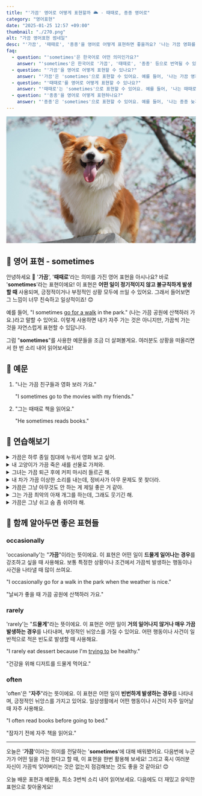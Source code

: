 ```yaml
---
title: "'가끔' 영어로 어떻게 표현할까 🌥️ - 때때로, 종종 영어로"
category: "영어표현"
date: "2025-01-25 12:57 +09:00"
thumbnail: "./270.png"
alt: "가끔 영어표현 썸네일"
desc: "'가끔', '때때로', '종종'을 영어로 어떻게 표현하면 좋을까요? '나는 가끔 영화를 봐'는 'I watch movies sometimes'로 말할 수 있어요. '나는 때때로 친구들과 여행을 가'는 'I travel with my friends sometimes'로 표현할 수 있어요. '나는 종종 늦게 자'는 'I go to bed late sometimes'로 영어로 표현하는 법을 배워봅시다. 다양한 예문을 통해서 연습하고 본인의 표현으로 만들어 보세요."
faq:
  - question: "'sometimes'은 한국어로 어떤 의미인가요?"
    answer: "'sometimes'은 한국어로 '가끔', '때때로', '종종' 등으로 번역될 수 있습니다. 어떤 일이 특정한 빈도로 발생할 때 사용해요."
  - question: "'가끔'을 영어로 어떻게 표현할 수 있나요?"
    answer: "'가끔'은 'sometimes'으로 표현할 수 있어요. 예를 들어, '나는 가끔 영화를 봐'는 'I watch movies sometimes'로 말할 수 있어요."
  - question: "'때때로'를 영어로 어떻게 표현할 수 있나요?"
    answer: "'때때로'는 'sometimes'으로 표현할 수 있어요. 예를 들어, '나는 때때로 친구들과 여행을 가'는 'I travel with my friends sometimes'로 말할 수 있어요."
  - question: "'종종'을 영어로 어떻게 표현하나요?"
    answer: "'종종'은 'sometimes'으로 표현할 수 있어요. 예를 들어, '나는 종종 늦게 자'는 'I go to bed late sometimes'로 표현할 수 있어요."
---
```


![웃고있는 웰시코기](./270-1.jpg)

## 🌟 영어 표현 - sometimes

안녕하세요 👋 '**가끔**', '**때때로**'라는 의미를 가진 영어 표현을 아시나요? 바로 '**sometimes**'라는 표현이에요! 이 표현은 **어떤 일이 정기적이지 않고 불규칙하게 발생할 때** 사용되며, 긍정적이거나 부정적인 상황 모두에 쓰일 수 있어요. 그래서 들어보면 그 느낌이 너무 친숙하고 일상적이죠! 😊

<ins class="adsbygoogle"
     style="display:block"
     data-ad-client="ca-pub-1465612013356152"
     data-ad-slot="2106896038"
     data-ad-format="auto"
     data-full-width-responsive="true"></ins>

<script>
     (adsbygoogle = window.adsbygoogle || []).push({});
</script>

예를 들어, "I sometimes [go for a walk](/blog/in-english/033.for-a-walk-on-a-walk/) in the park." (나는 가끔 공원에 산책하러 가요.)라고 말할 수 있어요. 이렇게 사용하면 내가 자주 가는 것은 아니지만, 가끔씩 가는 것을 자연스럽게 표현할 수 있답니다.

그럼 "**sometimes**"를 사용한 예문들을 조금 더 살펴볼게요. 여러분도 상황을 떠올리면서 한 번 소리 내어 읽어보세요!

## 📖 예문

1. "나는 가끔 친구들과 영화 보러 가요."

   "I sometimes go to the movies with my friends."

2. "그는 때때로 책을 읽어요."

   "He sometimes reads books."

## 💬 연습해보기

<details>
<summary>가끔은 하루 종일 침대에 누워서 영화 보고 싶어.</summary>
<span>Sometimes I just want to stay in bed all day and watch movies.</span>
</details>

<details>
<summary>내 고양이가 가끔 죽은 새를 선물로 가져와.</summary>
<span>My cat sometimes brings me dead birds as presents.</span>
</details>

<details>
<summary>그녀는 가끔 퇴근 후에 커피 마시러 들르곤 해.</summary>
<span>She sometimes stops by after work for coffee and a chat.</span>
</details>

<details>
<summary>내 차가 가끔 이상한 소리를 내는데, 정비사가 아무 문제도 못 찾더라.</summary>
<span>My car sometimes makes this weird noise, but the mechanic can't find anything wrong.</span>
</details>

<details>
<summary>가끔은 그냥 아무것도 안 하는 게 제일 좋은 거 같아.</summary>
<span>Sometimes the best thing to do is just nothing at all.</span>
</details>

<details>
<summary>그는 가끔 최악의 아재 개그를 하는데, 그래도 웃기긴 해.</summary>
<span>He sometimes tells the worst dad jokes, but they make me laugh anyway.</span>
</details>

<details>
<summary>가끔은 그냥 쉬고 숨 좀 쉬어야 해.</summary>
<span>Sometimes you just need to <a href="/blog/in-english/202.take-a-break/">take a break</a> and breathe.</span>
</details>

## 🤝 함께 알아두면 좋은 표현들

### occasionally

'occasionally'는 "**가끔**"이라는 뜻이에요. 이 표현은 어떤 일이 **드물게 일어나는 경우**를 강조하고 싶을 때 사용해요. 보통 특정한 상황이나 조건에서 가끔씩 발생하는 행동이나 사건을 나타낼 때 많이 쓰여요.

"I occasionally go for a walk in the park when the weather is nice."

"날씨가 좋을 때 가끔 공원에 산책하러 가요."

### rarely

'rarely'는 "**드물게**"라는 뜻이에요. 이 표현은 어떤 일이 **거의 일어나지 않거나 매우 가끔 발생하는 경우**를 나타내며, 부정적인 뉘앙스를 가질 수 있어요. 어떤 행동이나 사건이 일반적으로 적은 빈도로 발생할 때 사용해요.

"I rarely eat dessert because I'm [trying to](/blog/in-english/117.try-to/) be healthy."

"건강을 위해 디저트를 드물게 먹어요."

### often

'often'은 "**자주**"라는 뜻이에요. 이 표현은 어떤 일이 **빈번하게 발생하는 경우**를 나타내며, 긍정적인 뉘앙스를 가지고 있어요. 일상생활에서 어떤 행동이나 사건이 자주 일어날 때 자주 사용해요.

"I often read books before going to bed."

"잠자기 전에 자주 책을 읽어요."

---

오늘은 '**가끔**'이라는 의미를 전달하는 '**sometimes**'에 대해 배워봤어요. 다음번에 누군가가 어떤 일을 가끔 한다고 할 때, 이 표현을 한번 활용해 보세요! 그리고 혹시 여러분 자신이 가끔씩 잊어버리는 것은 없는지 점검해보는 것도 좋을 것 같아요! 😊

오늘 배운 표현과 예문들, 최소 3번씩 소리 내어 읽어보세요. 다음에도 더 재밌고 유익한 표현으로 찾아올게요!
